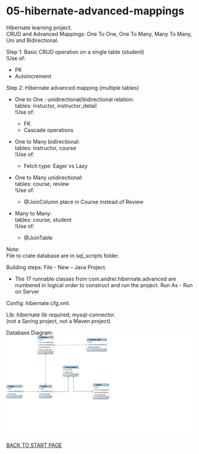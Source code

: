 # 05-hibernate-advanced-mappings
Hibernate learning project.  
CRUD and Advanced Mappings: One To One, One To Many,  Many To Many, Uni and Bidirectional.

Step 1: Basic CRUD operation on a single table (student)  
!Use of:  
  - PK 
  - Autoincrement

Step 2: Hibernate advanced mapping (multiple tables)  
  - One to One : unidirectional/bidirectional relation:  
  tables: instuctor, instructor_detail  
  !Use of:  
      - FK 
      - Cascade operations
  - One to Many	bidirectional:  
  tables: instructor, course  
  !Use of:  
      - Fetch type: Eager vs Lazy 

  - One to Many  unidirectional:  
  tables: course, review  
  !Use of:  
      - @JoinColumn place in Course instead of Review

  - Many to Many:  
  tables: course, student  
  !Use of:  
      - @JoinTable


Note:  
File to crate database are in sql_scripts folder.  

Building steps: File - New – Java Project.  
  - The 17 runnable classes from com.andrei.hibernate.advanced are numbered in logical order to construct and run the project.
Run As - Run on Server

Config: hibernate.cfg.xml.  
  
Lib: hibernate lib required; mysql-connector.   
(not a Spring project, not a Maven project)


Database Diagram:  
![Database Diagram:](sql-scripts/create-hb-advances-mappings-db.png)  



[BACK TO START PAGE](https://github.com/FlorescuAndrei/Start.git) 

